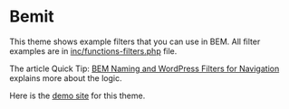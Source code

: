 Bemit
===

This theme shows example filters that you can use in BEM. All filter examples are in [inc/functions-filters.php](/inc/functions-filters.php) file.

The article Quick Tip: [BEM Naming and WordPress Filters for Navigation](https://webdesign.tutsplus.com/tutorials/quick-tip-bem-naming-and-wordpress-filters-for-navigation--cms-31268)
explains more about the logic.

Here is the [demo site](https://foxland.fi/demo/bemit/) for this theme.
